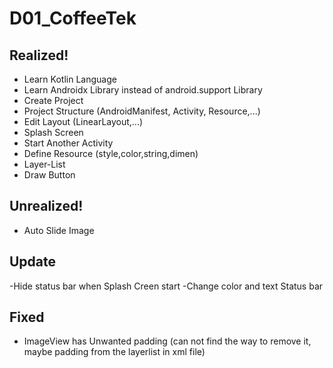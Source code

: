 # D01_CoffeeTek

## Realized!
  - Learn Kotlin Language
  - Learn Androidx Library instead of android.support Library
  - Create Project
  - Project Structure (AndroidManifest, Activity, Resource,...)
  - Edit Layout (LinearLayout,...)
  - Splash Screen
  - Start Another Activity
  - Define Resource (style,color,string,dimen)
  - Layer-List
  - Draw Button

## Unrealized!
  - Auto Slide Image
  
## Update 
  -Hide status bar when Splash Creen start
  -Change color and text Status bar
## Fixed
  - ImageView has Unwanted padding (can not find the way to remove it, maybe padding from the layerlist in xml file)
